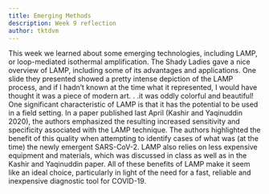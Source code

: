 ```yaml
---
title: Emerging Methods
description: Week 9 reflection
author: tktdvm
---
```

This week we learned about some emerging technologies, including LAMP, or loop-mediated isothermal amplification. The Shady Ladies gave a nice overview of LAMP, including some of its advantages and applications. One slide they presented showed a pretty intense depiction of the LAMP process, and if I hadn’t known at the time what it represented, I would have thought it was a piece of modern art. . .it was oddly colorful and beautiful! One significant characteristic of LAMP is that it has the potential to be used in a field setting. In a paper published last April (Kashir and Yaqinuddin 2020), the authors emphasized the resulting increased sensitivity and specificity associated with the LAMP technique. The authors highlighted the benefit of this quality when attempting to identify cases of what was (at the time) the newly emergent SARS-CoV-2. LAMP also relies on less expensive equipment and materials, which was discussed in class as well as in the Kashir and Yaqinuddin paper. All of these benefits of LAMP make it seem like an ideal choice, particularly in light of the need for a fast, reliable and inexpensive diagnostic tool for COVID-19. 